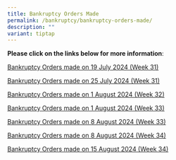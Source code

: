 ```yaml
---
title: Bankruptcy Orders Made
permalink: /bankruptcy/bankruptcy-orders-made/
description: ""
variant: tiptap
---
```

<p><strong>Please click on the links below for more information</strong>:</p>
<p></p>
<p><a href="/files/BOs Made/Bankruptcy_Orders_made_on_19_July_2024__Week_31_.pdf" rel="noopener noreferrer nofollow" target="_blank">Bankruptcy Orders made on 19 July 2024 (Week 31)</a>
</p>
<p><a href="/files/BOs Made/Bankruptcy_Orders_made_on_25_July_2024__Week_31_.pdf" rel="noopener noreferrer nofollow" target="_blank">Bankruptcy Orders made on 25 July 2024 (Week 31)</a>
</p>
<p><a href="/files/BOs Made/Bankruptcy_Orders_made_on_1_August_2024__Week_32_.pdf" rel="noopener noreferrer nofollow" target="_blank">Bankruptcy Orders made on 1 August 2024 (Week 32)</a>
</p>
<p><a href="/files/BOs Made/Bankruptcy_Orders_made_on_1_August_2024__Week_33_.pdf" rel="noopener noreferrer nofollow" target="_blank">Bankruptcy Orders made on 1 August 2024 (Week 33)</a>
</p>
<p><a href="/files/BOs Made/Bankruptcy_Orders_made_on_8_August_2024__Week_33_.pdf" rel="noopener noreferrer nofollow" target="_blank">Bankruptcy Orders made on 8 August 2024 (Week 33)</a>
</p>
<p><a href="/files/BOs Made/Bankruptcy_Orders_made_on_8_August_2024__Week_34_.pdf" rel="noopener nofollow" target="_blank">Bankruptcy Orders made on 8 August 2024 (Week 34)</a>
</p>
<p><a href="/files/BOs Made/Bankruptcy_Orders_made_on_15_August_2024__Week_34_.pdf" rel="noopener nofollow" target="_blank">Bankruptcy Orders made on 15 August 2024 (Week 34)</a>
</p>
<p></p>